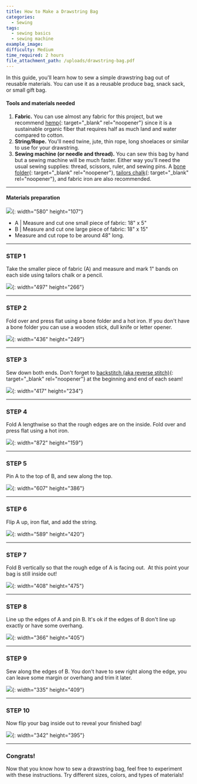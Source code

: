 ```yaml
---
title: How to Make a Drawstring Bag
categories:
  - Sewing
tags:
  - sewing basics
  - sewing machine
example_image:
difficulty: Medium
time_required: 2 hours
file_attachment_path: /uploads/drawstring-bag.pdf
---
```


In this guide, you'll learn how to sew a simple drawstring bag out of reusable materials. You can use it as a reusable produce bag, snack sack, or small gift bag.

#### **Tools and materials needed**

1. **Fabric.** You can use almost any fabric for this project, but we recommend [hemp](https://www.etsy.com/listing/546939909/hmong-hill-tribe-hemp-hand-woven-hemp){: target="_blank" rel="noopener"} since it is a sustainable organic fiber that requires half as much land and water compared to cotton.
2. **String/Rope.** You'll need twine, jute, thin rope, long shoelaces or similar to use for your drawstring.
3. **Sewing machine (or needle and thread).** You can sew this bag by hand but a sewing machine will be much faster. Either way you'll need the usual sewing supplies: thread, scissors, ruler, and sewing pins. A [bone folder](https://www.joann.com/fiskars-bone-folder/10224780.html){: target="_blank" rel="noopener"}, [tailors chalk](https://www.joann.com/dritz-tailor-chalk-refill-white/1049832.html){: target="_blank" rel="noopener"}, and fabric iron are also recommended.

---

#### **Materials preparation**

![](/uploads/how-to-sew-a-drawstring-bag/materials.png){: width="580" height="107"}

* A \| Measure and cut one small piece of fabric: 18" x 5"
* B \| Measure and cut one large piece of fabric: 18" x 15"
* Measure and cut rope to be around 48" long.

---

### STEP 1

Take the smaller piece of fabric (A) and measure and mark 1" bands on each side using tailors chalk or a pencil.

![](/uploads/how-to-sew-a-drawstring-bag/step1.png){: width="497" height="266"}

---

### STEP 2

Fold over and press flat using a bone folder and a hot iron. If you don't have a bone folder you can use a wooden stick, dull knife or letter opener.

![](/uploads/how-to-sew-a-drawstring-bag/step2.png){: width="436" height="249"}

---

### STEP 3

Sew down both ends. Don't forget to [backstitch (aka reverse stitch)](https://doitbetteryourself.club/blog/how-to-back-stitch-and-why-its-important/){: target="_blank" rel="noopener"} at the beginning and end of each seam\!

![](/uploads/how-to-sew-a-drawstring-bag/step3.png){: width="417" height="234"}

---

### STEP 4

Fold A lengthwise so that the rough edges are on the inside. Fold over and press flat using a hot iron.

![](/uploads/how-to-sew-a-drawstring-bag/step4.png){: width="872" height="159"}

---

### STEP 5

Pin A to the top of B, and sew along the top.

![](/uploads/how-to-sew-a-drawstring-bag/step5.png){: width="607" height="386"}

---

### STEP 6

Flip A up, iron flat, and add the string.

![](/uploads/how-to-sew-a-drawstring-bag/step6.png){: width="589" height="420"}

---

### STEP 7

Fold B vertically so that the rough edge of A is facing out.&nbsp; At this point your bag is still inside out\!

![](/uploads/how-to-sew-a-drawstring-bag/step7.png){: width="408" height="475"}

---

### STEP 8

Line up the edges of A and pin B. It's ok if the edges of B don't line up exactly or have some overhang.

![](/uploads/how-to-sew-a-drawstring-bag/step8-1.png){: width="366" height="405"}

---

### STEP 9

Sew along the edges of B. You don't have to sew right along the edge, you can leave some margin or overhang and trim it later.

![](/uploads/how-to-sew-a-drawstring-bag/step9.png){: width="335" height="409"}

---

### STEP 10

Now flip your bag inside out to reveal your finished bag\!

![](/uploads/how-to-sew-a-drawstring-bag/step10.png){: width="342" height="395"}

---

### Congrats\!

Now that you know how to sew a drawstring bag, feel free to experiment with these instructions. Try different sizes, colors, and types of materials\!
